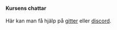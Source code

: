 #### Kursens chattar

Här kan man få hjälp på [gitter](https://gitter.im/mosbth/oophp) eller [discord](https://discordapp.com/channels/118332969004957705/689407159125016650).
